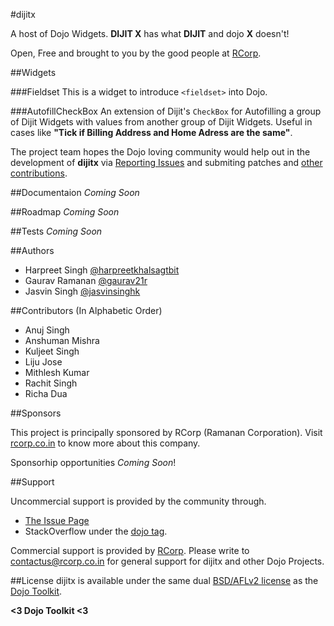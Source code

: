 #dijitx

A host of Dojo Widgets. **DIJIT X** has what **DIJIT** and dojo **X** doesn't!

Open, Free and brought to you by the good people at [RCorp](http://wwww.rcorp.co.in).


##Widgets

###Fieldset
This is a widget to introduce `<fieldset>` into Dojo.

###AutofillCheckBox
An extension of Dijit's ````CheckBox```` for Autofilling a group of Dijit Widgets with values from another group of Dijit Widgets. Useful in cases like **"Tick if Billing Address and Home Adress are the same"**.


The project team hopes the Dojo loving community would help out in the development of **dijitx** via [Reporting Issues](https://github.com/rcorp/dijitx/issues) and submiting patches and [other contributions](https://github.com/rcorp/dijitx/fork_select).

##Documentaion 
*Coming Soon*

##Roadmap
*Coming Soon*

##Tests
*Coming Soon*

##Authors
- Harpreet Singh [@harpreetkhalsagtbit](http://github.com/harpreetkhalsagtbit)
- Gaurav Ramanan [@gaurav21r](http://github.com/gaurav21r)
- Jasvin Singh [@jasvinsinghk](http://github.com/jasvinsinghk)

##Contributors (In Alphabetic Order)
- Anuj Singh
- Anshuman Mishra
- Kuljeet Singh
- Liju Jose
- Mithlesh Kumar
- Rachit Singh
- Richa Dua

##Sponsors

This project is principally sponsored by RCorp (Ramanan Corporation). Visit [rcorp.co.in](http://rcorp.co.in) to know more about this company. 

Sponsorhip opportunities *Coming Soon*!

##Support

Uncommercial support is provided by the community through.
- [The Issue Page](https://github.com/rcorp/dijitx/issues)
- StackOverflow under the [dojo tag](http://stackoverflow.com/questions/tagged/dojo).

Commercial support is provided by [RCorp](www.rcorp.co.in). Please write to contactus@rcorp.co.in for general support for dijitx and other Dojo Projects.

##License
dijitx is available under the same dual [BSD/AFLv2 license](https://github.com/rcorp/dijitx/blob/master/LICENSE.md) as the [Dojo Toolkit](http://dojotoolkit.org).



**<3 Dojo Toolkit <3**
